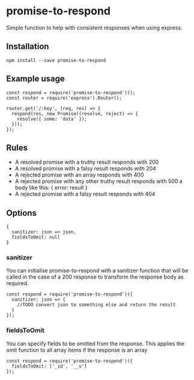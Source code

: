 # promise-to-respond

Simple function to help with consistent responses when using express.


## Installation

    npm install --save promise-to-respond

## Example usage

    const respond = require('promise-to-respond')();
    const router = require('express').Router();

    router.get('/:key', (req, res) => {
      respond(res, new Promise((resolve, reject) => {
        resolve({ some: 'data' });
      }));
    });

## Rules

* A resolved promise with a truthy result responds with 200
* A resolved promise with a falsy result responds with 204
* A rejected promise with an array responds with 400
* A rejected promise with any other truthy result responds with 500 a body like this: { error: result }
* A rejected promise with a falsy result responds with 404

## Options

    {
      sanitizer: json => json,
      fieldsToOmit: null
    }

### sanitizer

You can initialise promise-to-respond with a sanitizer function that will be called in the case of a 200 response to transform the response body as required.

    const respond = require('promise-to-respond')({
      sanitizer: json => {
        //TODO convert json to something else and return the result
      }
    });

### fieldsToOmit

You can specify fields to be omitted from the response. This applies the omit function to all array items if the response is an array

    const respond = require('promise-to-respond')({
      fieldsToOmit: ['_id', '__v']
    });
 